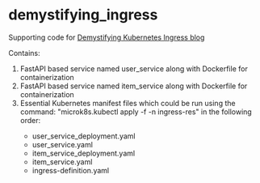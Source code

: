 # demystifying_ingress
Supporting code for [Demystifying Kubernetes Ingress blog]()

Contains:
1. FastAPI based service named user_service along with Dockerfile for containerization
2. FastAPI based service named item_service along with Dockerfile for containerization
3. Essential Kubernetes manifest files which could be run using the command: "microk8s.kubectl apply -f <file-name> -n ingress-res" in the following order:
   -   user_service_deployment.yaml
   -   user_service.yaml
   -   item_service_deployment.yaml
   -   item_service.yaml
   -   ingress-definition.yaml
